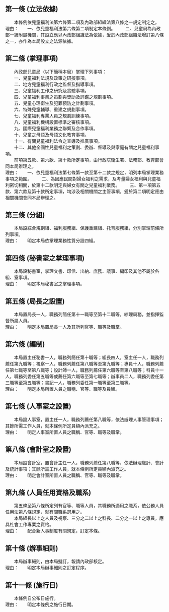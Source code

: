 第一條 (立法依據)
-----------------
　　本條例依兒童福利法第六條第二項及內政部組織法第八條之一規定制定之。  
理由：　　一、依兒童福利法第六條第二項制定本條例。
　　二、兒童局為內政部一級附屬機關，其設立應以內政部組識法為依據，爰於內政部組織法增訂第八條之一，亦作為本局設立之法源依據。

第二條 (掌理事項)
-----------------
　　內政部兒童局（以下簡稱本局）掌理下列事項：  
　　一、兒童福利法規及政策之研擬事項。  
　　二、地方兒童福利行政之監督及指導事項。  
　　三、兒童福利工作之研究及實驗事項。  
　　四、兒童福利事業之策劃與獎助及評鑑之規劃事項。  
　　五、兒童心理衛生及犯罪預防之計劃事項。  
　　六、特殊兒童輔導、重建之規劃事項。  
　　七、兒童福利專業人員之規劃訓練事項。  
　　八、兒童福利機構設置標準之審核事項。  
　　九、國際兒童福利業務之聯繫及合作事項。  
　　十、兒童之母語及母語文化教育事項。  
　　十一、有關兒童福利法令之宣導及推廣事項。  
　　十二、其他全國性兒童福利之策劃、委辦、督導及與家庭有關之兒童福利事項。  
　　前項第五款、第六款、第十款所定事項，由行政院衛生署、法務部、教育部會同本局辦理之。  
理由：　　一、依兒童福利法第七條第一款至第十二款之規定，明列本局掌理業務事項之範圍。
　　二、為因應民間對婦女福利之需求，及考量婦女福利與兒童福利密切相關，於第十二款明定與婦女有關之兒童福利業務。
　　三、第一項第五款、第六款及第十款所定事項，均涉及相關機關之主管事項，爰於第二項明定應由相關機關會同本局辦理之。

第三條 (分組)
-------------
　　本局設綜合規劃組、福利服務組、保護重建組、托育服務組，分別掌理前條所列事項。  
理由：　　明定本局依掌理業務性質分設四組。

第四條 (秘書室之掌理事項)
-------------------------
　　本局設秘書室，掌理文書、印信、出納、庶務、議事、編印及其他不屬於各組、室事項。  
理由：　　明定本局秘書室之掌理事項。

第五條 (局長之設置)
-------------------
　　本局置局長一人，職務列簡任第十一職等至第十二職等，綜理局務，並指揮監督所屬人員。  
理由：　　明定本局置局長一人及其所列官等、職等及職掌。

第六條 (編制)
-------------
　　本局置主任秘書一人，職務列簡任第十職等；組長四人，室主任一人，職務列薦任第九職等；視察一人，職務列薦任第八職等至第九職等；專員十人，職務列薦任第七職等至第八職等；設計師一人，職務列薦任第六職等至第八職等；科員十一人，職務列委任第五職等或薦任第六職等至第七職等；辦事員二人，職務列委任第三職等至第五職等；書記一人，職務列委任第一職等至第三職等。  
理由：　　明定本局所置人員之職稱、官等、職等及員額。

第七條 (人事室之設置)
---------------------
　　本局設人事室，置主任一人，職務列薦任第八職等，依法辦理人事管理事項；其餘所需工作人員，就本條例所定員額內派充之。  
理由：　　明定人事室所置人員之職稱、官等、職等及職掌。

第八條 (會計室之設置)
---------------------
　　本局設會計室，置會計主任一人，職務列薦任第八職等，依法辦理歲計、會計及統計事項；其餘所需工作人員，就本條例所定員額內派充之。  
理由：　　明定會計室所置人員之職稱、官等、職等及職掌。

第九條 (人員任用資格及職系)
---------------------------
　　第五條至第八條所定列有官等、職等人員，其職務所適用之職系，依公務人員任用法第八條規定，就有關職系選用之。  
　　本局組長以上之人員及視察、三分之二以上之科長、二分之一以上之專員，應具社會工作專業之資格。  
理由：　　配合新人事制度有關規定，訂定本條。

第十條 (辦事細則)
-----------------
　　本局辦事細則，由本局擬訂，報請內政部核定。  
理由：　　明定本局辦事細則之訂定程序。

第十一條 (施行日)
-----------------
　　本條例自公布日施行。  
理由：　　明定本條例之施行日期。
